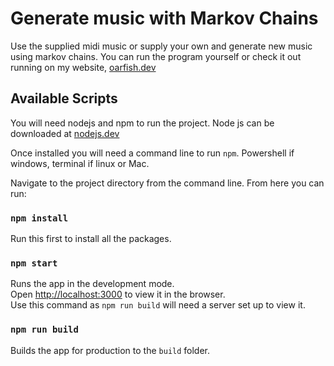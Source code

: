 # Generate music with Markov Chains

Use the supplied midi music or supply your own and generate new music using markov chains.
You can run the program yourself or check it out running on my website, [oarfish.dev](http://oarfish.dev)

## Available Scripts

You will need nodejs and npm to run the project.
Node js can be downloaded at [nodejs.dev](https://nodejs.org/en/)

Once installed you will need a command line to run `npm`.
Powershell if windows, terminal if linux or Mac.

Navigate to the project directory from the command line. From here you can run:

### `npm install`

Run this first to install all the packages.

### `npm start`

Runs the app in the development mode.\
Open [http://localhost:3000](http://localhost:3000) to view it in the browser.\
Use this command as `npm run build` will need a server set up to view it.

### `npm run build`

Builds the app for production to the `build` folder.
